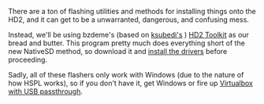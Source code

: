 There are a ton of flashing utilities and methods for installing things onto the HD2, and it can get to be a unwarranted, dangerous, and confusing mess. 

Instead, we'll be using bzdeme's (based on [ksubedi's](http://forum.xda-developers.com/showthread.php?t=1090783) ) [HD2 Toolkit](http://d-h.st/qgm) as our bread and butter. This program pretty much does everything short of the new NativeSD method, so download it and [install the drivers](http://d-h.st/jIk) before proceeding.

Sadly, all of these flashers only work with Windows (due to the nature of how HSPL works), so if you don't have it, get Windows or fire up [Virtualbox with USB passthrough](https://www.virtualbox.org/).
